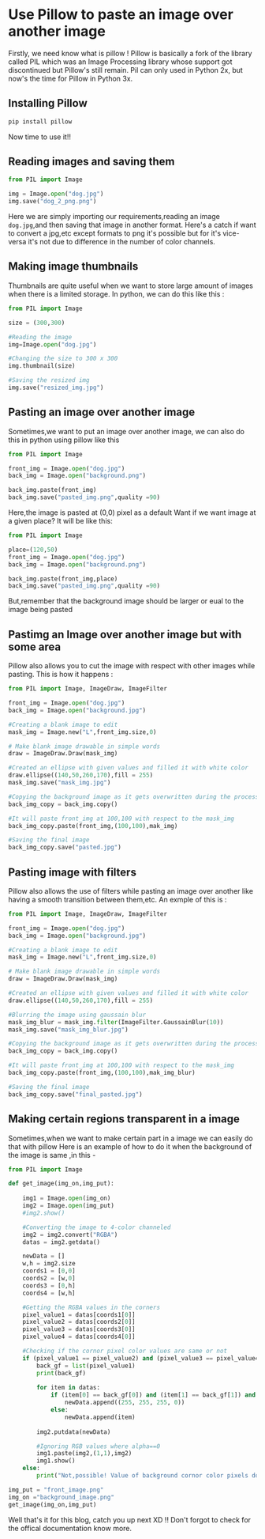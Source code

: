 # Use Pillow to paste an image over another image

Firstly, we need know what is pillow ! Pillow is basically a fork of the library called PIL which was an Image Processing library whose support got discontinued but Pillow's still remain. Pil can only used in Python 2x, but now's the time for Pillow in Python 3x.

## Installing Pillow

```cmd
pip install pillow
```

Now time to use it!!

## Reading images and saving them

```python
from PIL import Image

img = Image.open("dog.jpg")
img.save("dog_2_png.png")
```

Here we are simply importing our requirements,reading an image `dog.jpg`,and then saving that image in another format.
Here's a catch if want to convert a jpg,etc except formats to png it's possible but for it's vice-versa it's not due to difference in the number of color channels.

## Making image thumbnails

Thumbnails are quite useful when we want to store large amount of images when there is a limited storage. In python, we can do this like this :

```python
from PIL import Image

size = (300,300)

#Reading the image
img=Image.open("dog.jpg")

#Changing the size to 300 x 300
img.thumbnail(size)

#Saving the resized img
img.save("resized_img.jpg")
```

## Pasting an image over another image

Sometimes,we want to put an image over another image, we can also do this in python using pillow like this

```python
from PIL import Image

front_img = Image.open("dog.jpg")
back_img = Image.open("background.png")

back_img.paste(front_img)
back_img.save("pasted_img.png",quality =90)
```

Here,the image is pasted at (0,0) pixel as a default
Want if we want image at a given place?
It will be like this:

```python
from PIL import Image

place=(120,50)
front_img = Image.open("dog.jpg")
back_img = Image.open("background.png")

back_img.paste(front_img,place)
back_img.save("pasted_img.png",quality =90)
```

But,remember that the background image should be larger or eual to the image being pasted

## Pastimg an Image over another image but with some area

Pillow also allows you to cut the image with respect with other images while pasting. This is how it happens :

```python
from PIL import Image, ImageDraw, ImageFilter

front_img = Image.open("dog.jpg")
back_img = Image.open("background.jpg")

#Creating a blank image to edit
mask_img = Image.new("L",front_img.size,0)

# Make blank image drawable in simple words
draw = ImageDraw.Draw(mask_img)

#Created an ellipse with given values and filled it with white color
draw.ellipse((140,50,260,170),fill = 255)
mask_img.save("mask_img.jpg")

#Copying the background image as it gets overwritten during the process
back_img_copy = back_img.copy()

#It will paste front_img at 100,100 with respect to the mask_img
back_img_copy.paste(front_img,(100,100),mak_img)

#Saving the final image
back_img_copy.save("pasted.jpg")
```

## Pasting image with filters

Pillow also allows the use of filters while pasting an image over another like having a smooth transition between them,etc.
An exmple of this is :

```python
from PIL import Image, ImageDraw, ImageFilter

front_img = Image.open("dog.jpg")
back_img = Image.open("background.jpg")

#Creating a blank image to edit
mask_img = Image.new("L",front_img.size,0)

# Make blank image drawable in simple words
draw = ImageDraw.Draw(mask_img)

#Created an ellipse with given values and filled it with white color
draw.ellipse((140,50,260,170),fill = 255)

#Blurring the image using gaussain blur 
mask_img_blur = mask_img.filter(ImageFilter.GaussainBlur(10))
mask_img.save("mask_img_blur.jpg")

#Copying the background image as it gets overwritten during the process
back_img_copy = back_img.copy()

#It will paste front_img at 100,100 with respect to the mask_img
back_img_copy.paste(front_img,(100,100),mak_img_blur)

#Saving the final image
back_img_copy.save("final_pasted.jpg")
```

## Making certain regions transparent in a image

Sometimes,when we want to make certain part in a image we can easily do that with pillow
Here is an example of how to do it when the background of the image is same ,in this -

```python
from PIL import Image

def get_image(img_on,img_put):
    
    img1 = Image.open(img_on)
    img2 = Image.open(img_put)
    #img2.show()

    #Converting the image to 4-color channeled
    img2 = img2.convert("RGBA")
    datas = img2.getdata()

    newData = []
    w,h = img2.size
    coords1 = [0,0]
    coords2 = [w,0]
    coords3 = [0,h]
    coords4 = [w,h]

    #Getting the RGBA values in the corners
    pixel_value1 = datas[coords1[0]]
    pixel_value2 = datas[coords2[0]]
    pixel_value3 = datas[coords3[0]]
    pixel_value4 = datas[coords4[0]]

    #Checking if the cornor pixel color values are same or not
    if (pixel_value1 == pixel_value2) and (pixel_value3 == pixel_value4) and (pixel_value2 == pixel_value3):
        back_gf = list(pixel_value1)
        print(back_gf)
    
        for item in datas:
            if (item[0] == back_gf[0]) and (item[1] == back_gf[1]) and (item[2] == back_gf[2]):        
                newData.append((255, 255, 255, 0))
            else:
                newData.append(item)
        
        img2.putdata(newData)

        #Ignoring RGB values where alpha==0
        img1.paste(img2,(1,1),img2)
        img1.show()
    else:
        print("Not,possible! Value of background cornor color pixels doesn't match !!")

img_put = "front_image.png"
img_on ="background_image.png"
get_image(img_on,img_put)
```

Well that's it for this blog, catch you up next XD !! Don't forgot to check for the offical documentation know more.
